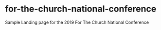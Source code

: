 # for-the-church-national-conference
Sample Landing page for the 2019 For The Church National Conference
